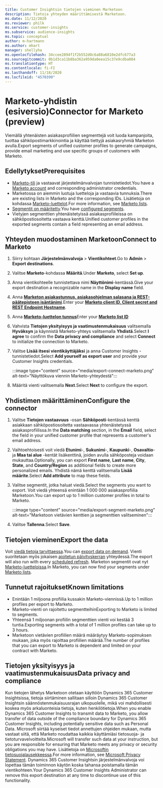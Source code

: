 ```yaml
---
title: Customer Insightsin tietojen vieminen Marketoon
description: Tietoja yhteyden määrittämisestä Marketoon.
ms.date: 11/12/2020
ms.reviewer: philk
ms.service: customer-insights
ms.subservice: audience-insights
ms.topic: conceptual
author: m-hartmann
ms.author: mhart
manager: shellyha
ms.openlocfilehash: 34ccee2894f1f2b552d0c6a88a6810e2dfc677a3
ms.sourcegitcommit: 0b1d3ca11b8ba362a959da0eea15c37e9cdba084
ms.translationtype: HT
ms.contentlocale: fi-FI
ms.lasthandoff: 11/18/2020
ms.locfileid: "4570399"
---
```

# <a name="connector-for-marketo-preview"></a><span data-ttu-id="bdaaf-103">Marketo-yhdistin (esiversio)</span><span class="sxs-lookup"><span data-stu-id="bdaaf-103">Connector for Marketo (preview)</span></span>

<span data-ttu-id="bdaaf-104">Viemällä yhtenäisten asiakasprofiilien segmenttejä voit luoda kampanjoita, tuottaa sähköpostimarkkinointia ja käyttää tiettyjä asiakasryhmiä Marketon avulla.</span><span class="sxs-lookup"><span data-stu-id="bdaaf-104">Export segments of unified customer profiles to generate campaigns, provide email marketing and use specific groups of customers with Marketo.</span></span>

## <a name="prerequisites"></a><span data-ttu-id="bdaaf-105">Edellytykset</span><span class="sxs-lookup"><span data-stu-id="bdaaf-105">Prerequisites</span></span>

-   <span data-ttu-id="bdaaf-106">[Marketo-tili](https://login.marketo.com/) ja vastaavat järjestelmänvalvojan tunnistetiedot.</span><span class="sxs-lookup"><span data-stu-id="bdaaf-106">You have a [Marketo account](https://login.marketo.com/) and corresponding administrator credentials.</span></span>
-   <span data-ttu-id="bdaaf-107">Marketossa on aiemmin luotuja luetteloja ja vastaavia tunnuksia.</span><span class="sxs-lookup"><span data-stu-id="bdaaf-107">There are existing lists in Marketo and the corresponding IDs.</span></span> <span data-ttu-id="bdaaf-108">Lisätietoja on kohdassa [Marketo-luettelot](https://docs.marketo.com/display/public/DOCS/Understanding+Static+Lists).</span><span class="sxs-lookup"><span data-stu-id="bdaaf-108">For more information, see [Marketo lists](https://docs.marketo.com/display/public/DOCS/Understanding+Static+Lists).</span></span>
-   <span data-ttu-id="bdaaf-109">[Segmentit on määritetty](segments.md).</span><span class="sxs-lookup"><span data-stu-id="bdaaf-109">You have [configured segments](segments.md).</span></span>
-   <span data-ttu-id="bdaaf-110">Vietyjen segmenttien yhtenäistetyissä asiakasprofiileissa on sähköpostiosoitetta vastaava kenttä.</span><span class="sxs-lookup"><span data-stu-id="bdaaf-110">Unified customer profiles in the exported segments contain a field representing an email address.</span></span>

## <a name="connect-to-marketo"></a><span data-ttu-id="bdaaf-111">Yhteyden muodostaminen Marketoon</span><span class="sxs-lookup"><span data-stu-id="bdaaf-111">Connect to Marketo</span></span>

1. <span data-ttu-id="bdaaf-112">Siirry kohtaan **Järjestelmänvalvoja** > **Vientikohteet**.</span><span class="sxs-lookup"><span data-stu-id="bdaaf-112">Go to **Admin** > **Export destinations**.</span></span>

1. <span data-ttu-id="bdaaf-113">Valitse **Marketo**-kohdassa **Määritä**.</span><span class="sxs-lookup"><span data-stu-id="bdaaf-113">Under **Marketo**, select **Set up**.</span></span>

1. <span data-ttu-id="bdaaf-114">Anna vientikohteelle tunnistettava nimi **Näyttönimi**-kentässä.</span><span class="sxs-lookup"><span data-stu-id="bdaaf-114">Give your export destination a recognizable name in the **Display name** field.</span></span>

1. <span data-ttu-id="bdaaf-115">Anna **[Marketon asiakastunnus, asiakasohjelman salasana ja REST-päätepisteen isäntänimi](https://developers.marketo.com/rest-api/authentication/)**.</span><span class="sxs-lookup"><span data-stu-id="bdaaf-115">Enter your **[Marketo client ID, Client secret and REST Endpoint Hostname](https://developers.marketo.com/rest-api/authentication/)**.</span></span>

1. <span data-ttu-id="bdaaf-116">Anna **[Marketo-luettelon tunnus](https://docs.marketo.com/display/public/DOCS/Understanding+Static+Lists)**</span><span class="sxs-lookup"><span data-stu-id="bdaaf-116">Enter your **[Marketo list ID](https://docs.marketo.com/display/public/DOCS/Understanding+Static+Lists)**</span></span> 

1. <span data-ttu-id="bdaaf-117">Vahvista **Tietojen yksityisyys ja vaatimustenmukaisuus** valitsemalla **Hyväksyn** ja käynnistä Marketo-yhteys valitsemalla **Yhdistä**.</span><span class="sxs-lookup"><span data-stu-id="bdaaf-117">Select **I agree** to confirm the **Data privacy and compliance** and select **Connect** to initialize the connection to Marketo.</span></span>

1. <span data-ttu-id="bdaaf-118">Valitse **Lisää itsesi vientikäyttäjäksi** ja anna Customer Insights -tunnistetiedot.</span><span class="sxs-lookup"><span data-stu-id="bdaaf-118">Select **Add yourself as export user** and provide your Customer Insights credentials.</span></span>

   :::image type="content" source="media/export-connect-marketo.png" alt-text="Näyttökuva viennin Marketo-yhteydestä":::

1. <span data-ttu-id="bdaaf-120">Määritä vienti valitsemalla **Next**.</span><span class="sxs-lookup"><span data-stu-id="bdaaf-120">Select **Next** to configure the export.</span></span>

## <a name="configure-the-connector"></a><span data-ttu-id="bdaaf-121">Yhdistimen määrittäminen</span><span class="sxs-lookup"><span data-stu-id="bdaaf-121">Configure the connector</span></span>

1. <span data-ttu-id="bdaaf-122">Valitse **Tietojen vastaavuus** -osan **Sähköposti**-kentässä kenttä asiakkaan sähköpostiosoitetta vastaavassa yhtenäistetyssä asiakasprofiilissa.</span><span class="sxs-lookup"><span data-stu-id="bdaaf-122">In the **Data matching** section, in the **Email** field, select the field in your unified customer profile that represents a customer's email address.</span></span> 

1. <span data-ttu-id="bdaaf-123">Vaihtoehtoisesti voit viedä **Etunimi**-, **Sukunimi**-, **Kaupunki**-, **Osavaltio**- ja **Maa tai alue** -kentät lisäkenttinä, joiden avulla sähköposteja voidaan mukauttaa.</span><span class="sxs-lookup"><span data-stu-id="bdaaf-123">Optionally, you can export **First name**, **Last name**, **City**, **State**, and **Country/Region**  as additional fields to create more personalized emails.</span></span> <span data-ttu-id="bdaaf-124">Yhdistä nämä kenttä valitsemalla **Lisää määrite**.</span><span class="sxs-lookup"><span data-stu-id="bdaaf-124">Select **Add attribute** to map these fields.</span></span>

1. <span data-ttu-id="bdaaf-125">Valitse segmentit, jotka haluat viedä.</span><span class="sxs-lookup"><span data-stu-id="bdaaf-125">Select the segments you want to export.</span></span> <span data-ttu-id="bdaaf-126">Voit viedä yhteensä enintään 1 000 000 asiakasprofiilia Marketoon.</span><span class="sxs-lookup"><span data-stu-id="bdaaf-126">You can export up to 1 million customer profiles in total to Marketo.</span></span>

   :::image type="content" source="media/export-segment-marketo.png" alt-text="Marketoon vietävien kenttien ja segmenttien valitseminen":::

1. <span data-ttu-id="bdaaf-128">Valitse **Tallenna**.</span><span class="sxs-lookup"><span data-stu-id="bdaaf-128">Select **Save**.</span></span>

## <a name="export-the-data"></a><span data-ttu-id="bdaaf-129">Tietojen vieminen</span><span class="sxs-lookup"><span data-stu-id="bdaaf-129">Export the data</span></span>

<span data-ttu-id="bdaaf-130">Voit [viedä tietoja tarvittaessa](export-destinations.md).</span><span class="sxs-lookup"><span data-stu-id="bdaaf-130">You can [export data on demand](export-destinations.md).</span></span> <span data-ttu-id="bdaaf-131">Vienti suoritetaan myös jokaisen [ajoitetun päivityskerran](system.md#schedule-tab) yhteydessä.</span><span class="sxs-lookup"><span data-stu-id="bdaaf-131">The export will also run with every [scheduled refresh](system.md#schedule-tab).</span></span> <span data-ttu-id="bdaaf-132">Marketon segmentit ovat nyt [Marketo-luetteloissa](ttps://docs.marketo.com/display/public/DOCS/Understanding+Static+Lists).</span><span class="sxs-lookup"><span data-stu-id="bdaaf-132">In Marketo, you can now find your segments under [Marketo lists](ttps://docs.marketo.com/display/public/DOCS/Understanding+Static+Lists).</span></span>

## <a name="known-limitations"></a><span data-ttu-id="bdaaf-133">Tunnetut rajoitukset</span><span class="sxs-lookup"><span data-stu-id="bdaaf-133">Known limitations</span></span>

- <span data-ttu-id="bdaaf-134">Enintään 1 miljoona profiilia kussakin Marketo-viennissä.</span><span class="sxs-lookup"><span data-stu-id="bdaaf-134">Up to 1 million profiles per export to Marketo.</span></span>
- <span data-ttu-id="bdaaf-135">Marketo-vienti on rajoitettu segmentteihin</span><span class="sxs-lookup"><span data-stu-id="bdaaf-135">Exporting to Marketo is limited to segments.</span></span>
- <span data-ttu-id="bdaaf-136">Yhteensä 1 miljoonan profiilin segmenttien vienti voi kestää 3 tuntia.</span><span class="sxs-lookup"><span data-stu-id="bdaaf-136">Exporting segments with a total of 1 million profiles can take up to 3 hours.</span></span> 
- <span data-ttu-id="bdaaf-137">Marketoon vietävien profiilien määrä määräytyy Marketo-sopimuksen mukaan, joka myös rajoittaa profiilien määrää.</span><span class="sxs-lookup"><span data-stu-id="bdaaf-137">The number of profiles that you can export to Marketo is dependent and limited on your contract with Marketo.</span></span>

## <a name="data-privacy-and-compliance"></a><span data-ttu-id="bdaaf-138">Tietojen yksityisyys ja vaatimustenmukaisuus</span><span class="sxs-lookup"><span data-stu-id="bdaaf-138">Data privacy and compliance</span></span>

<span data-ttu-id="bdaaf-139">Kun tietojen lähetys Marketoon otetaan käyttöön Dynamics 365 Customer Insightsissa, tietoja siirtäminen sallitaan silloin Dynamics 365 Customer Insightsin säännöstenmukaisuusrajan ulkopuolelle, mikä voi mahdollisesti koskea myös arkaluonteisia tietoja, kuten henkilötietoja.</span><span class="sxs-lookup"><span data-stu-id="bdaaf-139">When you enable Dynamics 365 Customer Insights to transmit data to Marketo, you allow transfer of data outside of the compliance boundary for Dynamics 365 Customer Insights, including potentially sensitive data such as Personal Data.</span></span> <span data-ttu-id="bdaaf-140">Microsoft siirtää kyseiset tiedot annettujen ohjeiden mukaan, mutta vastaat siitä, että Marketo noudattaa kaikkia käyttämiäsi tietosuoja- ja tietoturvavelvoitteita.</span><span class="sxs-lookup"><span data-stu-id="bdaaf-140">Microsoft will transfer such data at your instruction, but you are responsible for ensuring that Marketo meets any privacy or security obligations you may have.</span></span> <span data-ttu-id="bdaaf-141">Lisätietoja on [Microsoftin tietosuojalausekkeessa](https://go.microsoft.com/fwlink/?linkid=396732).</span><span class="sxs-lookup"><span data-stu-id="bdaaf-141">For more information, see [Microsoft Privacy Statement](https://go.microsoft.com/fwlink/?linkid=396732).</span></span>
<span data-ttu-id="bdaaf-142">Dynamics 365 Customer Insightsin järjestelmänvalvoja voi lopettaa tämän toiminnon käytön koska tahansa poistamalla tämän vientikohteen.</span><span class="sxs-lookup"><span data-stu-id="bdaaf-142">Your Dynamics 365 Customer Insights Administrator can remove this export destination at any time to discontinue use of this functionality.</span></span>

